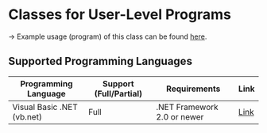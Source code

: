 # Classes for User-Level Programs
-> Example usage (program) of this class can be found [here](https://github.com/hon4/Open-Source-Windows-Drivers/tree/main/Specific/qemu_debugcon/programs/programs).

## Supported Programming Languages
| Programming Language         | Support (Full/Partial) | Requirements                | Link |
|------------------------------|------------------------|-----------------------------|------|
| Visual Basic .NET (vb.net)   | Full                   | .NET Framework 2.0 or newer | [Link](https://github.com/hon4/Open-Source-Windows-Drivers/tree/main/Specific/qemu_debugcon/programs/classes/vb.net/) |
